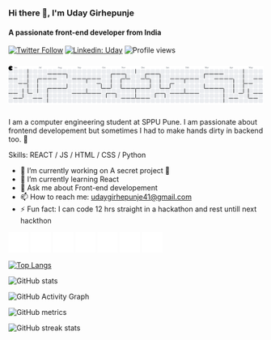 ### Hi there 👋, I'm Uday Girhepunje 
#### A passionate front-end developer from India
[![Twitter Follow](https://img.shields.io/twitter/follow/UdayGirhepunje?label=Follow)](https://twitter.com/intent/follow?screen_name=UdayGirhepunje)
[![Linkedin: Uday](https://img.shields.io/badge/-Uday-blue?style=flat-square&logo=Linkedin&logoColor=white&link=https://www.linkedin.com/in/uday-girhepunje-6958a21b8/)](https://www.linkedin.com/in/uday-girhepunje-6958a21b8/)
![Profile views](https://gpvc.arturio.dev/MrCoder991)  


###

<picture>
  <source media="(prefers-color-scheme: dark)" srcset="https://raw.githubusercontent.com/mrcoder991/mrcoder991/output/pacman-contribution-graph-dark.svg">
  <source media="(prefers-color-scheme: light)" srcset="https://raw.githubusercontent.com/mrcoder991/mrcoder991/output/pacman-contribution-graph.svg">
  <img alt="pacman contribution graph" src="https://raw.githubusercontent.com/mrcoder991/mrcoder991/output/pacman-contribution-graph.svg">
</picture>

###

I am a computer engineering student at SPPU Pune. I am passionate about frontend developement but sometimes I had to make hands dirty in backend too. 🥱 

Skills: REACT / JS / HTML / CSS / Python 

- 🔭 I’m currently working on A secret project 🤫 
- 🌱 I’m currently learning React 
- 💬 Ask me about Front-end developement 
- 📫 How to reach me: udaygirhepunje41@gmail.com  
- ⚡ Fun fact: I can code 12 hrs straight in a hackathon and rest untill next hackthon  


[<img src='github.svg' alt='github' height='40'>](https://github.com/MrCoder991)  [<img src='linkedin.svg' alt='linkedin' height='40'>](https://www.linkedin.com/in/uday-girhepunje-6958a21b8//)  [<img src='facebook.svg' alt='facebook' height='40'>](https://www.facebook.com/Uday-Girhepunje/100009394355759/)  [<img src='instagram.svg' alt='instagram' height='40'>](https://www.instagram.com/uday_699/)  [<img src='twitter.svg' alt='twitter' height='40'>](https://twitter.com/UdayGirhepunje)  [<img src='stackoverflow.svg' alt='stackoverflow' height='40'>](https://stackoverflow.com/users/16183998/uday-girhepunje)  [<img src='website.svg' alt='website' height='40'>](https://udaygirhepunje.me)  

[![Top Langs](https://github-readme-stats.vercel.app/api/top-langs/?username=MrCoder991&theme=onedark)](https://github.com/anuraghazra/github-readme-stats)

![GitHub stats](https://github-readme-stats.vercel.app/api?username=MrCoder991&show_icons=true&count_private=true&theme=onedark)  

![GitHub Activity Graph](https://activity-graph.herokuapp.com/graph?username=MrCoder991&theme=onedark)  

![GitHub metrics](https://metrics.lecoq.io/MrCoder991)  

![GitHub streak stats](https://github-readme-streak-stats.herokuapp.com/?user=MrCoder991&theme=onedark)  

